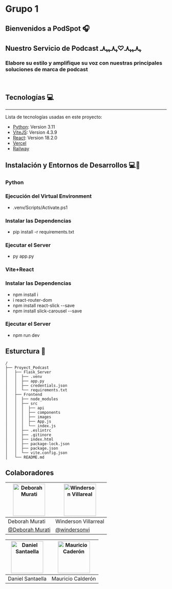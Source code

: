 # Grupo 1

## Bienvenidos a PodSpot 🎧

## Nuestro Servicio de Podcast ﮩ٨ـﮩﮩ٨ـ♡ﮩ٨ـﮩﮩ٨ـ
### Elabore su estilo y amplifique su voz con nuestras principales soluciones de marca de podcast

<br/>

## Tecnologías 💻

***
Lista de tecnologías usadas en este proyecto:

* [Python](https://www.python.org/): Version 3.11
* [ViteJS](https://vitejs.dev): Version 4.3.9
* [React](https://example.com): Version 18.2.0
* [Vercel](https://vercel.com/)
* [Railway](https://railway.app/)

## Instalación y Entornos de Desarrollos 💻🚀

### Python
### Ejecución del Virtual Environment 
* .venv/Scripts/Activate.ps1
### Instalar las Dependencias
* pip install -r requirements.txt
### Ejecutar el Server 
* py app.py

### Vite+React
### Instalar las Dependencias
* npm install i
* i react-router-dom
* npm install react-slick --save
* npm install slick-carousel --save
### Ejecutar el Server
* npm run dev
## Esturctura 📁

````
/
├── Proyect_Podcast
│   ├── Flask_Server
│   │  ├── .venv
│   │  ├── app.py
│   │  ├── credentials.json
│   │  └── requirements.txt
│   ├── Frontend
│   │  ├── node_modules
│   │  ├── src
│   │  │  ├── api
│   │  │  ├── components
│   │  │  ├── images
│   │  │  ├── App.js
│   │  │  └── index.js
│   │  ├── .eslintrc
│   │  ├── .gitinore
│   │  ├── index.html
│   │  ├── package-lock.json
│   │  ├── package.json
│   │  └── vite.config.json
│   └── README.md
````

## Colaboradores

| <img src="https://avatars.githubusercontent.com/u/110952847?v=4" alt="Deborah Murati" width="100"> | <img src="https://avatars.githubusercontent.com/u/93623498?v=4" alt="Winderson Villareal" width="100"> |
| ---------------------------------------------------------------------------------------------------------------------- | ----------------------------------------------------------------------------------------- |
| Deborah Murati                                                                                                       | Winderson Villarreal                                                                                       |
| [@Deborah Murati](https://github.com/Debymg)                                                               | [@windersonvi](https://github.com/windersonvi)                                                            |

| <img src="https://avatars.githubusercontent.com/u/105687762?v=4" alt="Daniel Santaella" width="100"> | <img src="https://avatars.githubusercontent.com/u/119123679?v=4" alt="Mauricio Caderón" width="100"> |
| ---------------------------------------------------------------------------------------------------------------------- | ----------------------------------------------------------------------------------------- |
| Daniel Santaella                                                                                                       | Mauricio Calderón           
